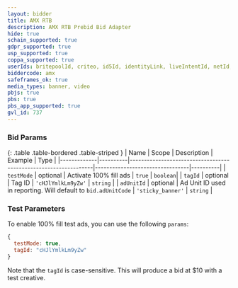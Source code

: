```yaml
---
layout: bidder
title: AMX RTB
description: AMX RTB Prebid Bid Adapter
hide: true
schain_supported: true
gdpr_supported: true
usp_supported: true
coppa_supported: true
userIds: britepoolId, criteo, id5Id, identityLink, liveIntentId, netId, parrableId, pubCommonId, unifiedId
biddercode: amx
safeframes_ok: true
media_types: banner, video
pbjs: true
pbs: true
pbs_app_supported: true
gvl_id: 737
---
```


### Bid Params

{: .table .table-bordered .table-striped }
| Name        | Scope    | Description                                                     | Example                         | Type     |
|-------------|----------|-----------------------------------------------------------------|---------------------------------|----------|
| `testMode`  | optional | Activate 100% fill ads                                          | `true`                          | `boolean`|
| `tagId`     | optional | Tag ID                                                          | `'cHJlYmlkLm9yZw'`              | `string` |
| `adUnitId`  | optional | Ad Unit ID used in reporting. Will default to `bid.adUnitCode`  | `'sticky_banner'`               | `string` |

### Test Parameters

To enable 100% fill test ads, you can use the following `params`:

```javascript
{
  testMode: true,
  tagId: "cHJlYmlkLm9yZw"
}
```

Note that the `tagId` is case-sensitive. This will produce a bid at $10 with a test creative.
